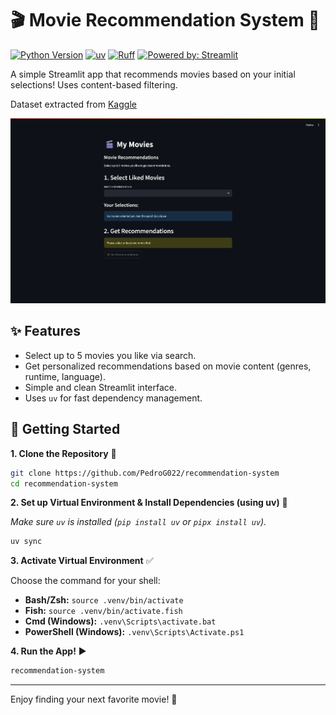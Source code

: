 # 🎬 Movie Recommendation System 🍿

[![Python Version](https://img.shields.io/badge/Python-3.12%2B-blue.svg)](https://www.python.org/downloads/)
[![uv](https://img.shields.io/endpoint?url=https://raw.githubusercontent.com/astral-sh/uv/main/assets/badge/v0.json)](https://github.com/astral-sh/uv)
[![Ruff](https://img.shields.io/endpoint?url=https://raw.githubusercontent.com/astral-sh/ruff/main/assets/badge/v2.json)](https://github.com/astral-sh/ruff)
[![Powered by: Streamlit](https://img.shields.io/badge/Powered%20by-Streamlit-red.svg)](https://streamlit.io/)

A simple Streamlit app that recommends movies based on your initial selections! Uses content-based filtering.

Dataset extracted from [Kaggle](https://www.kaggle.com/datasets/rounakbanik/the-movies-dataset)

![Screenshot](docs/screenshot.png)

## ✨ Features

*   Select up to 5 movies you like via search.
*   Get personalized recommendations based on movie content (genres, runtime, language).
*   Simple and clean Streamlit interface.
*   Uses `uv` for fast dependency management.
        
## 🚀 Getting Started

**1. Clone the Repository** 💾

```bash
git clone https://github.com/PedroG022/recommendation-system
cd recommendation-system
```

**2. Set up Virtual Environment & Install Dependencies (using uv)** 💨

*Make sure `uv` is installed (`pip install uv` or `pipx install uv`).*

```bash
uv sync
```

**3. Activate Virtual Environment** ✅

Choose the command for your shell:

*   **Bash/Zsh:** `source .venv/bin/activate`
*   **Fish:** `source .venv/bin/activate.fish`
*   **Cmd (Windows):** `.venv\Scripts\activate.bat`
*   **PowerShell (Windows):** `.venv\Scripts\Activate.ps1`

**4. Run the App!** ▶️

```bash
recommendation-system
```

---

Enjoy finding your next favorite movie! 🎉
